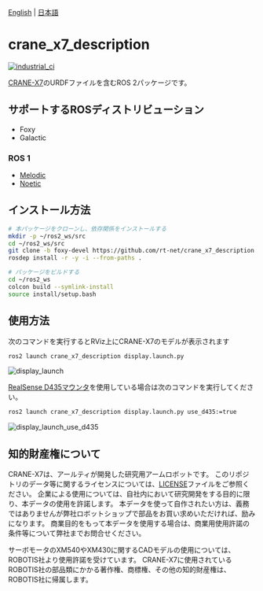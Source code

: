 [English](README.en.md) | [日本語](README.md)

# crane_x7_description

[![industrial_ci](https://github.com/rt-net/crane_x7_description/actions/workflows/industrial_ci.yml/badge.svg?branch=ros2)](https://github.com/rt-net/crane_x7_description/actions/workflows/industrial_ci.yml)

[CRANE-X7](https://rt-net.jp/products/crane-x7/)のURDFファイルを含むROS 2パッケージです。

## サポートするROSディストリビューション

- Foxy
- Galactic

### ROS 1

- [Melodic](https://github.com/rt-net/crane_x7_description/tree/master)
- [Noetic](https://github.com/rt-net/crane_x7_description/tree/master)

## インストール方法

```sh
# 本パッケージをクローンし、依存関係をインストールする
mkdir -p ~/ros2_ws/src
cd ~/ros2_ws/src
git clone -b foxy-devel https://github.com/rt-net/crane_x7_description
rosdep install -r -y -i --from-paths .

# パッケージをビルドする
cd ~/ros2_ws
colcon build --symlink-install
source install/setup.bash
```

## 使用方法

次のコマンドを実行するとRViz上にCRANE-X7のモデルが表示されます

```sh
ros2 launch crane_x7_description display.launch.py
```

![display_launch](https://rt-net.github.io/images/crane-x7/display_launch.png)

[RealSense D435マウンタ](https://github.com/rt-net/crane_x7_Hardware/blob/master/3d_print_parts/v1.0/CRANE-X7_HandA_RealSenseD435マウンタ.stl)を使用している場合は次のコマンドを実行してください。

```sh
ros2 launch crane_x7_description display.launch.py use_d435:=true
```

![display_launch_use_d435](https://rt-net.github.io/images/crane-x7/display_launch_use_d435.png)


## 知的財産権について

CRANE-X7は、アールティが開発した研究用アームロボットです。
このリポジトリのデータ等に関するライセンスについては、[LICENSE](./LICENSE)ファイルをご参照ください。
企業による使用については、自社内において研究開発をする目的に限り、本データの使用を許諾します。
本データを使って自作されたい方は、義務ではありませんが弊社ロボットショップで部品をお買い求めいただければ、励みになります。
商業目的をもって本データを使用する場合は、商業用使用許諾の条件等について弊社までお問合せください。

サーボモータのXM540やXM430に関するCADモデルの使用については、ROBOTIS社より使用許諾を受けています。
CRANE-X7に使用されているROBOTIS社の部品類にかかる著作権、商標権、その他の知的財産権は、ROBOTIS社に帰属します。
